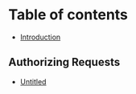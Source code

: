 # Table of contents

* [Introduction](README.md)

## Authorizing Requests

* [Untitled](authorizing-requests/untitled.md)

